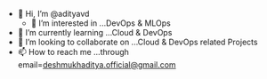 - 👋 Hi, I’m @adityavd
  - 👀 I’m interested in ...DevOps & MLOps
- 🌱 I’m currently learning ...Cloud & DevOps 
- 💞️ I’m looking to collaborate on ...Cloud & DevOps related Projects
- 📫 How to reach me ...through email=deshmukhaditya.official@gmail.com

<!---
theordus/theordus is a ✨ special ✨ repository because its `README.md` (this file) appears on your GitHub profile.
You can click the Preview link to take a look at your changes.
--->

